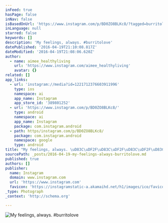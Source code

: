 ```yaml
---
inFeed: true
hasPage: false
inNav: false
isBasedOnUrl: 'https://www.instagram.com/p/BD0ZO8BLKc8/?tagged=burritolove'
inLanguage: null
starred: false
keywords: []
description: 'My feelings, always. #burritolove'
datePublished: '2016-04-19T21:10:08.817Z'
dateModified: '2016-04-19T21:08:06.620Z'
author:
  - name: aimee_healthyliving
    url: 'https://www.instagram.com/aimee_healthyliving'
    avatar: {}
related: []
app_links:
  - url: 'instagram://media?id=1221712376603911996'
    type: ios
    namespace: ai
    app_name: Instagram
    app_store_id: '389801252'
  - url: 'https://www.instagram.com/p/BD0ZO8BLKc8/'
    type: android
    namespace: ai
    app_name: Instagram
    package: com.instagram.android
  - path: https/instagram.com/p/BD0ZO8BLKc8/
    package: com.instagram.android
    namespace: google
    type: android
title: "My feelings, always. \uD83C\uDF2F\uD83C\uDF2F\uD83C\uDF2F\uD83C\uDF2F\uD83C\uDF2F #burritolove"
sourcePath: _posts/2016-04-19-my-feelings-always-burritolove.md
published: true
authors: []
publisher:
  name: Instagram
  domain: www.instagram.com
  url: 'https://www.instagram.com'
  favicon: 'https://instagramstatic-a.akamaihd.net/h1/images/ico/favicon.ico/7cdab0872b15.ico'
_type: Photograph
_context: 'http://schema.org'

---
```

![My feelings, always. #burritolove](https://s3-us-west-2.amazonaws.com/the-grid-img/p/03eeeda297202641a8ab9aa273b2763734f02619.jpg)